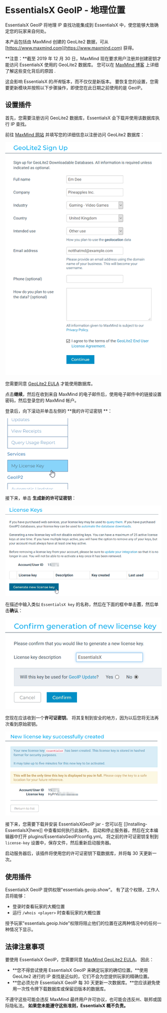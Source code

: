 # EssentialsX GeoIP - 地理位置

EssentialsX GeoIP 将地理 IP 查找功能集成到 EssentialsX 中，使您能够大致确定您的玩家来自何处。

<b-message>

本产品包括由 MaxMind 创建的 GeoLite2 数据，可从 [https://www.maxmind.com](https://www.maxmind.com) 获得。

</b-message>

<b-message type="is-info">

**注意：**截至 2019 年 12 月 30 日，MaxMind 现在要求用户注册并创建密钥才能访问 EssentialsX 使用的 GeoLite2 数据库。
您可以在 [MaxMind 博客](https://blog.maxmind.com/2019/12/18/significant-changes-to-accessing-and-using-geolite2-databases/) 上详细了解这些变化背后的原因 .

这会影响 EssentialsX 的*所有*版本，而不仅仅是新版本。 要恢复您的设置，您需要更新模块并按照以下步骤操作，即使您在此日期之前使用的是 GeoIP。

</b-message>

## 设置插件

首先，您需要注册访问 GeoLite2 数据库，EssentialsX 会下载并使用该数据库执行 IP 查找。

前往 [MaxMind 网站](https://www.maxmind.com/en/geolite2/signup) 并填写您的详细信息以注册访问 GeoLite2 数据库：

![填写注册表单的示例。 请注意，是否提供您的电话号码是可选的。](/images/geoip-step1.png)

您需要同意 [GeoLite2 EULA](#legal-notices) 才能使用数据库。

点击**继续**，然后在收到来自 MaxMind 的电子邮件后，使用电子邮件中的链接设置密码，然后登录您的 MaxMind 帐户。

登录后，向下滚动并单击左侧的 **我的许可证密钥 **：

!["我的许可证密钥"位于左侧边栏的"安全性"下。](/images/geoip-step2.png)

接下来，单击 **生成新的许可证密钥**：

!["生成新许可证密钥"按钮位于空表下方。](/images/geoip-step3.png)

在描述中输入类似 `EssentialsX key` 的名称，然后在下面的框中单击**否**，然后单击**确认**：

![描述应该填写一些东西来识别密钥，你应该检查 GeoIP 更新文本旁边的"否"。](/images/geoip-step4.png)

您现在应该收到一个**许可证密钥**。 将其复制到安全的地方，因为以后您将无法再次看到原始密钥。

![复制许可证密钥并将其保存在安全的地方。](/images/geoip-step5.png)

接下来，您需要下载并安装 EssentialsXGeoIP jar - 您可以在 [[Installing-EssentialsX|here]] 中查看如何执行此操作。
启动和停止服务器，然后在文本编辑器中打开 plugins/EssentialsGeoIP/config.yml。
将之前的许可证密钥复制到 `license-key` 设置中，保存文件，然后重新启动服务器。

启动服务器后，该插件将使用您的许可证密钥下载数据库，并将每 30 天更新一次。

## 使用插件

EssentialsX GeoIP 提供权限"essentials.geoip.show"。 有了这个权限，工作人员将能够：
- 登录时查看玩家的大概位置
- 运行 `/whois <player>` 时查看玩家的大概位置

授予玩家"essentials.geoip.hide"权限将阻止他们的位置在这两种情况中的任何一种情况下显示。

## 法律注意事项

<b-message type="is-error">

要使用 EssentialsX GeoIP，您需要同意 [MaxMind GeoLite2 EULA](https://www.maxmind.com/en/geolite2/eula)。 因此：
- **您不得尝试使用 EssentialsX GeoIP 来确定玩家的确切位置。**使用 GeoLite2 进行的 IP 查找是近似的，它们不会为您提供玩家的精确位置。
- **您必须允许 EssentialsX GeoIP 每 30 天更新一次数据库。**您应该避免使用一次性令牌下载数据库或保留旧版本的数据库。

不遵守这些可能会违反 MaxMind 最终用户许可协议，也可能会违反州、联邦或国际隐私法。 **如果您未能遵守这些准则，EssentialsX 概不负责。**

</b-message>
